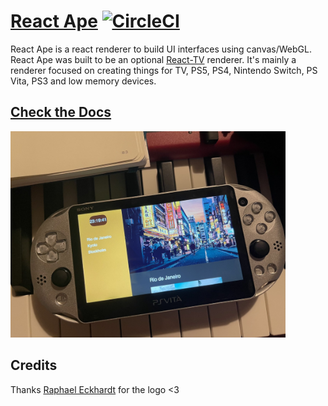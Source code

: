 # [React Ape](https://raphamorim.io/react-ape) [![CircleCI](https://circleci.com/gh/raphamorim/react-ape/tree/main.svg?style=svg)](https://circleci.com/gh/raphamorim/react-ape/tree/main)

React Ape is a react renderer to build UI interfaces using canvas/WebGL. React Ape was built to be an optional [React-TV](https://github.com/raphamorim/react-tv) renderer. It's mainly a renderer focused on creating things for TV, PS5, PS4, Nintendo Switch, PS Vita, PS3 and low memory devices.

## [Check the Docs](https://raphamorim.io/react-ape)

<img alt='Demo PS Vita' src='assets/demo-ps-vita.jpg' height='330px' />

## Credits

Thanks [Raphael Eckhardt](https://github.com/Raphseck) for the logo <3
